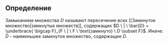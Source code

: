 ## Определение
Замыканием множества $D$ называют пересечение всех [[Замкнутое множество|замкнутых множеств]], содержащих $D \ | \ \bar{D} = \underbrace{ \bigcap F}_{F \ | \ F \ \text{замкнуто} \ D \subset F}$. Иначе: $\bar{D}$ - наименьшее замкнутое множество, содержащее $D$.